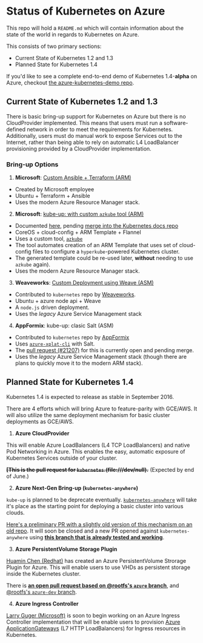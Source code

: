 # Status of Kubernetes on Azure

This repo will hold a `README.md` which will contain information about the state
 of the world in regards to Kubernetes on Azure.

This consists of two primary sections:
 * Current State of Kubernetes 1.2 and 1.3
 * Planned State for Kubernetes 1.4

If you'd like to see a complete end-to-end demo of Kubernetes 1.4-**alpha** on 
Azure, checkout [the azure-kubernetes-demo repo](https://github.com/colemickens/azure-kubernetes-demo).

## Current State of Kubernetes 1.2 and 1.3

There is basic bring-up support for Kubernetes on Azure but there is no
CloudProvider implemented. This means that users must run a software-defined 
network in order to meet the requirements for Kubernetes. Additionally, users 
must do manual work to expose Services out to the Internet, rather than being 
able to rely on automatic L4 LoadBalancer provisioning provided by a 
CloudProvider implementation.

### Bring-up Options

1. **Microsoft**: [Custom Ansible + Terraform (ARM)](https://github.com/edevil/kubernetes-deployment)
  * Created by Microsoft employee
  * Ubuntu + Terraform + Ansible
  * Uses the modern Azure Resource Manager stack.

2. **Microsoft**: [kube-up: with custom `azkube` tool (ARM)](http://colemickens.github.io/docs/getting-started-guides/azure/)
  * Documented [here](http://colemickens.github.io/docs/getting-started-guides/azure/), 
    pending [merge into the Kubernetes docs repo](https://github.com/kubernetes/kubernetes.github.io/pull/149)
  * CoreOS + cloud-config + ARM Template + Flannel
  * Uses a custom tool, [`azkube`](https://github.com/colemickens/azkube)
  * The tool automates creation of an ARM Template that uses set of cloud-config
    files to configure a `hyperkube`-powered Kubernetes cluster.
  * The generated template could be re-used later, **without** needing to use
    `azkube` again).
  * Uses the modern Azure Resource Manager stack.

3. **Weaveworks**: [Custom Deployment using Weave (ASM)](http://kubernetes.io/docs/getting-started-guides/coreos/azure/)
  * Contributed to `kubernetes` repo by [Weaveworks](https://www.weave.works/).
  * Ubuntu + azure node api + Weave
  * A `node.js` driven deployment. 
  * Uses the *legacy* Azure Service Management stack


4. **AppFormix**: kube-up: clasic Salt (ASM)
  * Contributed to `kubernetes` repo by [AppFormix](http://www.appformix.com/)
  * Uses [`azure-xplat-cli`](https://github.com/Azure/azure-xplat-cli) with Salt.
  * The [pull request (#21207)](https://github.com/kubernetes/kubernetes/pull/21207) 
    for this is currently open and pending merge.
  * Uses the *legacy* Azure Service Management stack (though there are plans to 
    quickly move it to the modern ARM stack).

## Planned State for Kubernetes 1.4

Kubernetes 1.4 is expected to release as stable in September 2016.

There are 4 efforts which will bring Azure to feature-parity with GCE/AWS. It 
will also utilize the same deployment mechanism for basic cluster deployments as GCE/AWS.

1. **Azure CloudProvider**

  This will enable Azure LoadBalancers (L4 TCP LoadBalancers) and native Pod 
  Networking in Azure. This enables the easy, automatic exposure of Kubernetes 
  Services outside of your cluster.

  ~~**[This is the pull request for `kubernetes`.(file:///dev/null).**~~
  (Expected by end of June.)

2. **Azure Next-Gen Bring-up (`kubernetes-anywhere`)**

  `kube-up` is planned to be deprecate eventually. [`kubernetes-anywhere`](https://github.com/kubernetes/kubernetes-anywhere) 
  will take it's place as the starting point for deploying a basic cluster into 
  various clouds.
  
  [Here's a preliminary PR with a slightly old version of this mechanism on an 
  old repo](https://github.com/kubernetes/kube-deploy/pull/106). It will soon be
  closed and a new PR opened against `kubernetes-anywhere` using 
  **[this branch that is already tested and working](https://github.com/colemickens/kubernetes-anywhere/tree/azure)**.

3. **Azure PersistentVolume Storage Plugin**

  [Huamin Chen (Redhat)](https://github.com/rootfs) has created an
  Azure PersistentVolume Strorage Plugin for Azure. This will enable users to 
  use VHDs as persistent storage inside the Kubernetes cluster.

  There is **[an open pull request based on @rootfs's `azure` branch](https://github.com/kubernetes/kubernetes/pull/25195)**,
  and [@rootfs's `azure-dev` branch](https://github.com/rootfs/kubernetes/tree/azure-vhd).

4. **Azure Ingress Controller**

  [Larry Guger (Microsoft)](https://github.com/JargoonPard) is soon to begin 
  working on an Azure Ingress Controller implementation that will be enable 
  users to provision [Azure ApplicationGateways](https://azure.microsoft.com/en-us/services/application-gateway/) 
  (L7 HTTP LoadBalancers) for Ingress resources in Kubernetes.